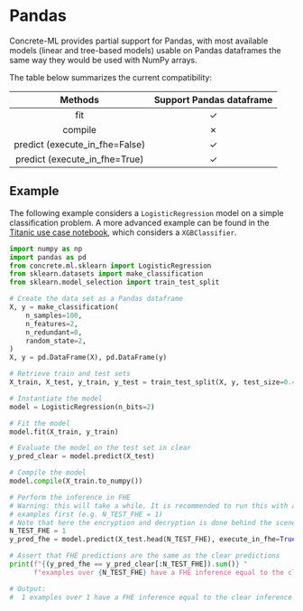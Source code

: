 # Pandas

Concrete-ML provides partial support for Pandas, with most available models (linear and tree-based models) usable on Pandas dataframes the same way they would be used with NumPy arrays.

The table below summarizes the current compatibility:

|            Methods             | Support Pandas dataframe |
| :----------------------------: | :----------------------: |
|              fit               |            ✓             |
|            compile             |            ✗             |
| predict (execute_in_fhe=False) |            ✓             |
| predict (execute_in_fhe=True)  |            ✓             |

## Example

The following example considers a `LogisticRegression` model on a simple classification problem.
A more advanced example can be found in the [Titanic use case notebook](https://github.com/zama-ai/concrete-ml-internal/tree/main/use_case_examples/titanic/KaggleTitanic.ipynb), which considers a `XGBClassifier`.

```python
import numpy as np
import pandas as pd
from concrete.ml.sklearn import LogisticRegression
from sklearn.datasets import make_classification
from sklearn.model_selection import train_test_split

# Create the data set as a Pandas dataframe
X, y = make_classification(
    n_samples=100,
    n_features=2,
    n_redundant=0,
    random_state=2,
)
X, y = pd.DataFrame(X), pd.DataFrame(y)

# Retrieve train and test sets
X_train, X_test, y_train, y_test = train_test_split(X, y, test_size=0.4, random_state=42)

# Instantiate the model
model = LogisticRegression(n_bits=2)

# Fit the model
model.fit(X_train, y_train)

# Evaluate the model on the test set in clear
y_pred_clear = model.predict(X_test)

# Compile the model
model.compile(X_train.to_numpy())

# Perform the inference in FHE
# Warning: this will take a while. It is recommended to run this with a very small batch of
# examples first (e.g. N_TEST_FHE = 1)
# Note that here the encryption and decryption is done behind the scenes.
N_TEST_FHE = 1
y_pred_fhe = model.predict(X_test.head(N_TEST_FHE), execute_in_fhe=True)

# Assert that FHE predictions are the same as the clear predictions
print(f"{(y_pred_fhe == y_pred_clear[:N_TEST_FHE]).sum()} "
      f"examples over {N_TEST_FHE} have a FHE inference equal to the clear inference.")

# Output:
#  1 examples over 1 have a FHE inference equal to the clear inference
```
